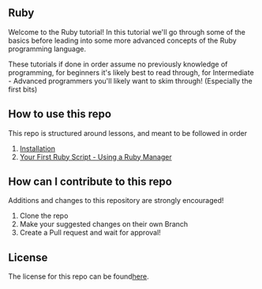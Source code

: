 Ruby
----

Welcome to the Ruby tutorial! In this tutorial we'll go through some of the basics before leading into some more advanced concepts of the Ruby programming language.

These tutorials if done in order assume no previously knowledge of programming, for beginners it's likely best to read through, for Intermediate - Advanced programmers you'll likely want to skim through! (Especially the first bits)

How to use this repo
--------------------

This repo is structured around lessons, and meant to be followed in order

1. [Installation](https://github.com/nicholasrobertm/Tutorials/blob/master/Ruby/01/README.md)
2. [Your First Ruby Script - Using a Ruby Manager](https://github.com/nicholasrobertm/Tutorials/blob/master/Ruby/02/README.md)

How can I contribute to this repo
---------------------------------
Additions and changes to this repository are strongly encouraged!

1. Clone the repo
2. Make your suggested changes on their own Branch
3. Create a Pull request and wait for approval!

License
-------
The license for this repo can be found[here](https://github.com/nicholasrobertm/Tutorials/blob/master/Ruby/LICENSE.md).

